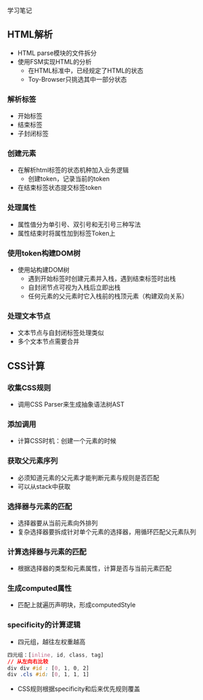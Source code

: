 学习笔记
## HTML解析
- HTML parse模块的文件拆分
- 使用FSM实现HTML的分析
  - 在HTML标准中，已经规定了HTML的状态
  - Toy-Browser只挑选其中一部分状态

### 解析标签
- 开始标签
- 结束标签
- 子封闭标签

### 创建元素
- 在解析html标签的状态机种加入业务逻辑
  - 创建token，记录当前的token
- 在结束标签状态提交标签token

### 处理属性
- 属性值分为单引号、双引号和无引号三种写法
- 属性结束时将属性加到标签Token上

### 使用token构建DOM树
- 使用站构建DOM树
  - 遇到开始标签时创建元素并入栈，遇到结束标签时出栈
  - 自封闭节点可视为入栈后立即出栈
  - 任何元素的父元素时它入栈前的栈顶元素（构建双向关系）

### 处理文本节点
- 文本节点与自封闭标签处理类似
- 多个文本节点需要合并

## CSS计算
### 收集CSS规则
- 调用CSS Parser来生成抽象语法树AST
### 添加调用
- 计算CSS时机：创建一个元素的时候
### 获取父元素序列
- 必须知道元素的父元素才能判断元素与规则是否匹配
- 可以从stack中获取
### 选择器与元素的匹配
- 选择器要从当前元素向外排列
- 复杂选择器要拆成针对单个元素的选择器，用循环匹配父元素队列
### 计算选择器与元素的匹配
- 根据选择器的类型和元素属性，计算是否与当前元素匹配
### 生成computed属性
- 匹配上就遍历声明块，形成computedStyle
### specificity的计算逻辑
- 四元组，越往左权重越高
```css
四元组：[inline, id, class, tag]
// 从左向右比较
div div #id : [0, 1, 0, 2]
div .cls #id: [0, 1, 1, 1]
```
- CSS规则根据specificity和后来优先规则覆盖